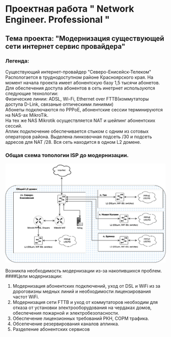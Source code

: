# **Проектная работа " Network Engineer. Professional "**

## **Тема проекта: "Модернизация существующей сети интернет сервис провайдера"**

### Легенда:  
Существующий интернет-провайдер "Северо-Енисейск-Телеком"  
Распологается в труднодоступном районе Красноярского края. На момент начала проекта имеет абонентскую базу 1,5 тысячи абонетов.  
Для обеспечения доступа абонентов в сеть инетрнет используются следующие технологии:  
Физические линии: ADSL, Wi-Fi, Ethernet over FTTB(коммутаторы доступа D-Link, связаные оптическими линиями)  
Абонеты подключаются по PPPoE, абонентские сессии терминируются на NAS-ах MikroTik.  
На тех же NAS Mikrotik осуществляется NAT и шейпинг абонентских сессий.  
Аплик подключение обеспечивается стыком с одним из сотовых операторов района. Выделена линковочная подсеть /30 и подсеть адресов для NAT /28. 
Вся сеть находится в одном L2 домене.
 
### Общая схема топологии ISP до модернизации.  
![](https://github.com/bashkirov83/otus-gitnetwork/blob/main/final_project/before_upgrade/before_upgrade.jpg)

Возникла необходимость модернизации из-за накопившихся проблем.  
####Цели модернизации:  

1. Модернизация абонентских подключений, уход от DSL и WiFi из за дороговизны медных линий и необходимости лицензирования частот WiFi.  
2. Модернизация сети FTTB и уход от коммутаторов необходим для отказа от установки электрооборудования на чердаках домов, обеспечения пожарной и электробезопасности.  
3. Обеспечение лицензионных требований РКН, СОРМ трафика.  
4. Обсепечение резервирования каналов аплинка.
5. Разделение абонентских сервисов  
